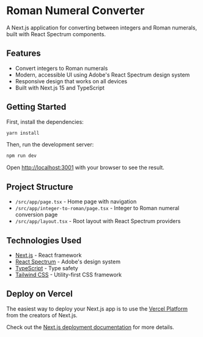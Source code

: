 # Roman Numeral Converter

A Next.js application for converting between integers and Roman numerals, built with React Spectrum components.

## Features

- Convert integers to Roman numerals
- Modern, accessible UI using Adobe's React Spectrum design system
- Responsive design that works on all devices
- Built with Next.js 15 and TypeScript

## Getting Started

First, install the dependencies:

```bash
yarn install
```

Then, run the development server:

```bash
npm run dev
```

Open [http://localhost:3001](http://localhost:3000) with your browser to see the result.

## Project Structure

- `/src/app/page.tsx` - Home page with navigation
- `/src/app/integer-to-roman/page.tsx` - Integer to Roman numeral conversion page
- `/src/app/layout.tsx` - Root layout with React Spectrum providers

## Technologies Used

- [Next.js](https://nextjs.org/) - React framework
- [React Spectrum](https://react-spectrum.adobe.com/) - Adobe's design system
- [TypeScript](https://www.typescriptlang.org/) - Type safety
- [Tailwind CSS](https://tailwindcss.com/) - Utility-first CSS framework


## Deploy on Vercel

The easiest way to deploy your Next.js app is to use the [Vercel Platform](https://vercel.com/new?utm_medium=default-template&filter=next.js&utm_source=create-next-app&utm_campaign=create-next-app-readme) from the creators of Next.js.

Check out the [Next.js deployment documentation](https://nextjs.org/docs/deployment) for more details.

